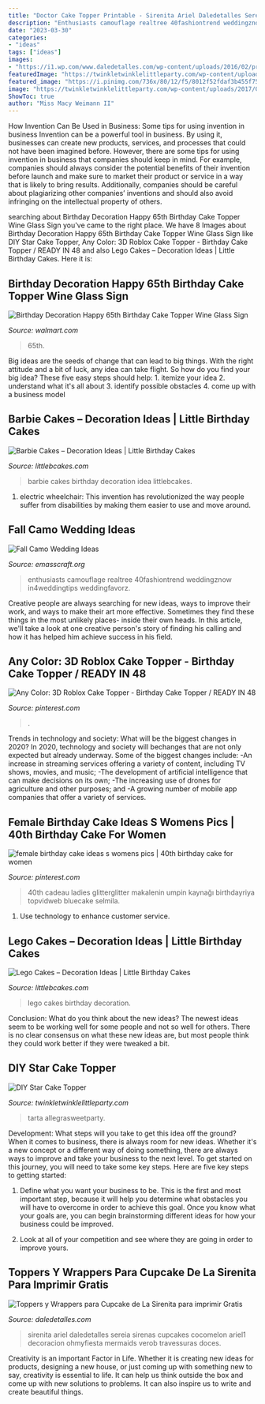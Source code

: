 ```yaml
---
title: "Doctor Cake Topper Printable - Sirenita Ariel Daledetalles Sereia Sirenas Cupcakes Cocomelon Ariel1 Decoracion Ohmyfiesta Mermaids Verob Travessuras Doces"
description: "Enthusiasts camouflage realtree 40fashiontrend weddingznow in4weddingtips weddingfavorz"
date: "2023-03-30"
categories:
- "ideas"
tags: ["ideas"]
images:
- "https://i1.wp.com/www.daledetalles.com/wp-content/uploads/2016/02/princesa-ariel1.png"
featuredImage: "https://twinkletwinklelittleparty.com/wp-content/uploads/2017/02/DSC_2158.jpg"
featured_image: "https://i.pinimg.com/736x/80/12/f5/8012f52fdaf3b455f75c67c9e09ecf06.jpg"
image: "https://twinkletwinklelittleparty.com/wp-content/uploads/2017/02/DSC_2158.jpg"
ShowToc: true
author: "Miss Macy Weimann II"
---
```



How Invention Can Be Used in Business: Some tips for using invention in business
Invention can be a powerful tool in business. By using it, businesses can create new products, services, and processes that could not have been imagined before. However, there are some tips for using invention in business that companies should keep in mind. For example, companies should always consider the potential benefits of their invention before launch and make sure to market their product or service in a way that is likely to bring results. Additionally, companies should be careful about plagiarizing other companies’ inventions and should also avoid infringing on the intellectual property of others.

	

		
searching about Birthday Decoration Happy 65th Birthday Cake Topper Wine Glass Sign you've came to the right place. We have 8 Images about Birthday Decoration Happy 65th Birthday Cake Topper Wine Glass Sign like DIY Star Cake Topper, Any Color: 3D Roblox Cake Topper - Birthday Cake Topper / READY IN 48 and also Lego Cakes – Decoration Ideas | Little Birthday Cakes. Here it is:
		
    
## Birthday Decoration Happy 65th Birthday Cake Topper Wine Glass Sign

<img loading=lazy src="https://i5.walmartimages.com/asr/51b50fe2-77c3-4ddd-a2aa-de26f5001ade.11dc4aee0451a20afa617acdfe4c1e62.jpeg" onerror="this.onerror=null;this.src='https://tse3.mm.bing.net/th?id=OIP.Xnmo6gaicond47OR4JIh_AHaHa&amp;pid=15.1';" alt="Birthday Decoration Happy 65th Birthday Cake Topper Wine Glass Sign">

_Source: walmart.com_

>65th. 

	

Big ideas are the seeds of change that can lead to big things. With the right attitude and a bit of luck, any idea can take flight. So how do you find your big idea? These five easy steps should help: 1. itemize your idea 2. understand what it's all about 3. identify possible obstacles 4. come up with a business model 
    
## Barbie Cakes – Decoration Ideas | Little Birthday Cakes

<img loading=lazy src="http://www.littlebcakes.com/wp-content/uploads/2013/08/Barbie-Birthday-Cakes-Pictures-576x1024.jpg" onerror="this.onerror=null;this.src='https://tse2.mm.bing.net/th?id=OIP.Ovtb5qIsY0FlMeJQ9ORKYgHaNK&amp;pid=15.1';" alt="Barbie Cakes – Decoration Ideas | Little Birthday Cakes">

_Source: littlebcakes.com_

>barbie cakes birthday decoration idea littlebcakes. 

	

1) electric wheelchair: This invention has revolutionized the way people suffer from disabilities by making them easier to use and move around.

    
## Fall Camo Wedding Ideas

<img loading=lazy src="https://i0.wp.com/www.emasscraft.org/wp-content/uploads/2018/03/42_cool_camo_wedding_ideas_for_country_style_enthusiasts_6.jpg?ssl=1" onerror="this.onerror=null;this.src='https://tse2.mm.bing.net/th?id=OIP.PfqShxxvGsnO_ace_s60EgHaL-&amp;pid=15.1';" alt="Fall Camo Wedding Ideas">

_Source: emasscraft.org_

>enthusiasts camouflage realtree 40fashiontrend weddingznow in4weddingtips weddingfavorz. 

	

Creative people are always searching for new ideas, ways to improve their work, and ways to make their art more effective. Sometimes they find these things in the most unlikely places- inside their own heads. In this article, we'll take a look at one creative person's story of finding his calling and how it has helped him achieve success in his field.

    
## Any Color: 3D Roblox Cake Topper - Birthday Cake Topper / READY IN 48

<img loading=lazy src="https://i.pinimg.com/736x/80/12/f5/8012f52fdaf3b455f75c67c9e09ecf06.jpg" onerror="this.onerror=null;this.src='https://tse2.mm.bing.net/th?id=OIP.m6pkrxJWk8ll-DoaHRPgrQHaLH&amp;pid=15.1';" alt="Any Color: 3D Roblox Cake Topper - Birthday Cake Topper / READY IN 48">

_Source: pinterest.com_

>. 

	

Trends in technology and society: What will be the biggest changes in 2020?
In 2020, technology and society will bechanges that are not only expected but already underway. 
Some of the biggest changes include: 
-An increase in streaming services offering a variety of content, including TV shows, movies, and music; 
-The development of artificial intelligence that can make decisions on its own; 
-The increasing use of drones for agriculture and other purposes; and 
-A growing number of mobile app companies that offer a variety of services.

    
## Female Birthday Cake Ideas S Womens Pics | 40th Birthday Cake For Women

<img loading=lazy src="https://i.pinimg.com/736x/ee/00/9b/ee009b71d9803b878eab49fabf04cd39.jpg" onerror="this.onerror=null;this.src='https://tse4.mm.bing.net/th?id=OIP.vbyiWT_GWwh1NmkYXdUGJAHaJ4&amp;pid=15.1';" alt="female birthday cake ideas s womens pics | 40th birthday cake for women">

_Source: pinterest.com_

>40th cadeau ladies glitterglitter makalenin umpin kaynağı birthdayriya topvidweb bluecake selmila. 

	

1. Use technology to enhance customer service.

    
## Lego Cakes – Decoration Ideas | Little Birthday Cakes

<img loading=lazy src="http://www.littlebcakes.com/wp-content/uploads/2013/08/Lego-Cakes.jpg" onerror="this.onerror=null;this.src='https://tse1.mm.bing.net/th?id=OIP.JaIOCyyX6Uvv3iw16NKWIgHaF7&amp;pid=15.1';" alt="Lego Cakes – Decoration Ideas | Little Birthday Cakes">

_Source: littlebcakes.com_

>lego cakes birthday decoration. 

	

Conclusion: What do you think about the new ideas?
The newest ideas seem to be working well for some people and not so well for others. There is no clear consensus on what these new ideas are, but most people think they could work better if they were tweaked a bit.

    
## DIY Star Cake Topper

<img loading=lazy src="https://twinkletwinklelittleparty.com/wp-content/uploads/2017/02/DSC_2158.jpg" onerror="this.onerror=null;this.src='https://tse3.mm.bing.net/th?id=OIP.Yycy0yh-u62I2vZsaojMCgHaLA&amp;pid=15.1';" alt="DIY Star Cake Topper">

_Source: twinkletwinklelittleparty.com_

>tarta allegrasweetparty. 

	

Development: What steps will you take to get this idea off the ground?
When it comes to business, there is always room for new ideas. Whether it's a new concept or a different way of doing something, there are always ways to improve and take your business to the next level. To get started on this journey, you will need to take some key steps. Here are five key steps to getting started:
1. Define what you want your business to be. This is the first and most important step, because it will help you determine what obstacles you will have to overcome in order to achieve this goal. Once you know what your goals are, you can begin brainstorming different ideas for how your business could be improved.

2. Look at all of your competition and see where they are going in order to improve yours.

    
## Toppers Y Wrappers Para Cupcake De La Sirenita Para Imprimir Gratis

<img loading=lazy src="https://i1.wp.com/www.daledetalles.com/wp-content/uploads/2016/02/princesa-ariel1.png" onerror="this.onerror=null;this.src='https://tse1.mm.bing.net/th?id=OIP.zJO8mpYLhIyO50K6Vb2h7QAAAA&amp;pid=15.1';" alt="Toppers y Wrappers para Cupcake de La Sirenita para imprimir Gratis">

_Source: daledetalles.com_

>sirenita ariel daledetalles sereia sirenas cupcakes cocomelon ariel1 decoracion ohmyfiesta mermaids verob travessuras doces. 

	

Creativity is an important Factor in Life. Whether it is creating new ideas for products, designing a new house, or just coming up with something new to say, creativity is essential to life. It can help us think outside the box and come up with new solutions to problems. It can also inspire us to write and create beautiful things.

